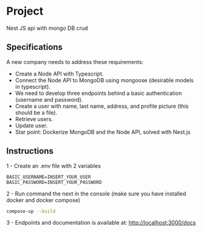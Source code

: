 # Project

Nest JS api with mongo DB crud

## Specifications

A new company needs to address these requirements:

- Create a Node API with Typescript.
- Connect the Node API to MongoDB using mongoose (desirable models in typescript).
- We need to develop three endpoints behind a basic authentication (username and password).
- Create a user with name, last name, address, and profile picture (this should be a file).
- Retrieve users.
- Update user.
- Star point: Dockerize MongoDB and the Node API, solved with Nest.js

## Instructions

1 -  Create an .env file with 2 variables

``` text
BASIC_USERNAME=INSERT_YOUR_USER
BASIC_PASSWORD=INSERT_YOUR_PASSWORD
```

2 - Run command the next in the console (make sure you have installed docker and docker compose)

``` bash
compose-up --build
```

3 - Endpoints and documentation is available at: <http://localhost:3000/docs>
